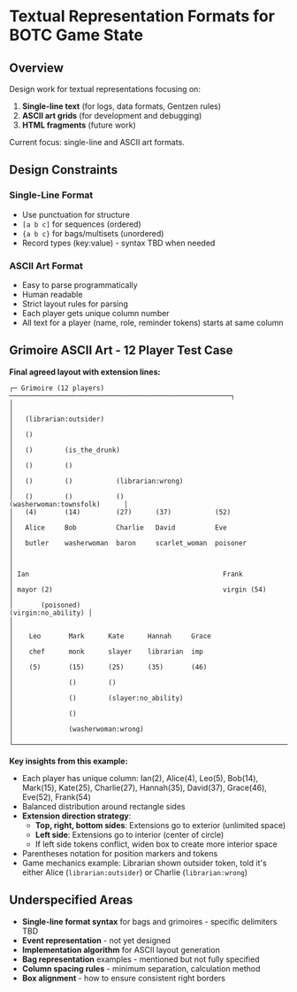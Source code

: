 # Textual Representation Formats for BOTC Game State

## Overview

Design work for textual representations focusing on:
1. **Single-line text** (for logs, data formats, Gentzen rules)
2. **ASCII art grids** (for development and debugging)
3. **HTML fragments** (future work)

Current focus: single-line and ASCII art formats.

## Design Constraints

### Single-Line Format
- Use punctuation for structure
- `[a b c]` for sequences (ordered)
- `{a b c}` for bags/multisets (unordered)
- Record types (key:value) - syntax TBD when needed

### ASCII Art Format
- Easy to parse programmatically
- Human readable
- Strict layout rules for parsing
- Each player gets unique column number
- All text for a player (name, role, reminder tokens) starts at same column

## Grimoire ASCII Art - 12 Player Test Case

**Final agreed layout with extension lines:**

```
┌─ Grimoire (12 players) ────────────────────────────────────────────────────────┐
│                                                                                │
│   (librarian:outsider)                                                         │
│   ()                                                                           │
│   ()        (is_the_drunk)                                                     │
│   ()        ()                                                                 │
│   ()        ()           (librarian:wrong)                                     │
│   ()        ()           ()                       (washerwoman:townsfolk)      │
│   (4)       (14)         (27)      (37)           (52)                         │
│   Alice     Bob          Charlie   David          Eve                          │
│   butler    washerwoman  baron     scarlet_woman  poisoner                     │
│                                                                                │
│ Ian                                                 Frank                      │
│ mayor (2)                                           virgin (54)                │
│       (poisoned)                                           (virgin:no_ability) │
│                                                                                │
│    Leo       Mark      Kate      Hannah     Grace                              │
│    chef      monk      slayer    librarian  imp                                │
│    (5)       (15)      (25)      (35)       (46)                               │
│              ()        ()                                                      │
│              ()        (slayer:no_ability)                                     │
│              ()                                                                │
│              (washerwoman:wrong)                                               │
└────────────────────────────────────────────────────────────────────────────────┘
```

**Key insights from this example:**
- Each player has unique column: Ian(2), Alice(4), Leo(5), Bob(14), Mark(15), Kate(25), Charlie(27), Hannah(35), David(37), Grace(46), Eve(52), Frank(54)
- Balanced distribution around rectangle sides
- **Extension direction strategy**:
  - **Top, right, bottom sides**: Extensions go to exterior (unlimited space)
  - **Left side**: Extensions go to interior (center of circle)
  - If left side tokens conflict, widen box to create more interior space
- Parentheses notation for position markers and tokens
- Game mechanics example: Librarian shown outsider token, told it's either Alice (`librarian:outsider`) or Charlie (`librarian:wrong`)

## Underspecified Areas

- **Single-line format syntax** for bags and grimoires - specific delimiters TBD
- **Event representation** - not yet designed
- **Implementation algorithm** for ASCII layout generation
- **Bag representation** examples - mentioned but not fully specified
- **Column spacing rules** - minimum separation, calculation method
- **Box alignment** - how to ensure consistent right borders